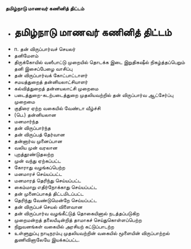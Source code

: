 **தமிழ்நாடு மாணவர் கணினித் திட்டம்**
- # தமிழ்நாடு மாணவர் கணினித் திட்டம்
- n. தன் விருப்பார்வச் செயலர்
- தனிமேளம்
- திருக்கோயில் வஸீபாட்டு முறையில் தொடக்க இடை இறுதிகஷீல் நிகழ்த்தப்பெறும் தனி இசைப்பேழை வாசிப்பு
- தன் விருப்பார்வக் கோட்பாட்டாளர்
- சமயத்துறைத் தன்னியலாட்சியாளர்
- கல்வித்துறைத் தன்னயலாட்சி முறைமை
- படைத்துறை-கடற்படைத்துறை முதலியவற்றில் தன் விருப்பார்வ ஆட்சேர்ப்பு முறைமை
- குதிரை ஏற்ற வகையில் வேண்டா வீழ்ச்சி
- (பெ.) தன்னியலான
- மனமார்ந்த
- தன் விருப்பார்ந்த
- தன் விருப்பத் தேர்வான
- தன்னார்வ முனைப்பான
- வலிய முன் வரலான
- புறத்தூண்டுதலற்ற
- முன் வந்து ஏற்கப்பட்ட
- கோராது வழங்கப்பெற்ற
- மனமாரச் செய்யப்பட்ட
- மனமாரத் தெரிந்து செய்யப்பட்ட
- கைம்மாறு எதிர்நோக்காது செய்யப்பட்ட
- தன் முனைப்பாகத் திட்டமிடப்பட்ட
- தெரிந்து வேண்டுமென்றே செய்யப்பட்ட
- தன் விருப்பச் செயல் விளைவான
- தன் விருப்பார்வ வழங்கீட்டுத் தொகையினால் நடத்தப்படுகிற
- முறைமன்றத் தலையீடின்றித் தாமாகச் செய்துகொள்ளப்பெற்ற
- நிறுவனங்கள் வகையில் அரசியற் கட்டுப்பாடற்ற
- உள்ளுறுப்பு நாடிநரம்பு முதலியவற்றின் வகையில் மூளையின் விருப்பாற்றல் துணிவினாலேயே இயக்கப்பட்ட.


